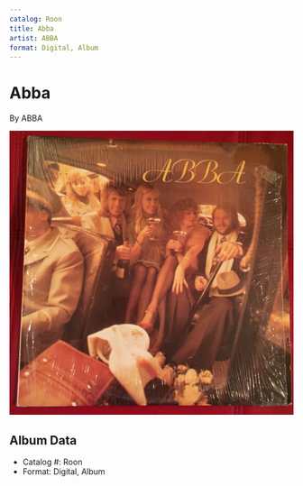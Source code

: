 ```yaml
---
catalog: Roon
title: Abba
artist: ABBA
format: Digital, Album
---
```


# Abba

By ABBA

![](../../assets/albumcovers/ABBA-Abba.png)

## Album Data

- Catalog #: Roon
- Format: Digital, Album

